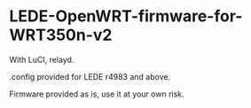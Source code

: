 # LEDE-OpenWRT-firmware-for-WRT350n-v2

With LuCI, relayd.

.config provided for LEDE r4983 and above.

Firmware provided as is, use it at your own risk.